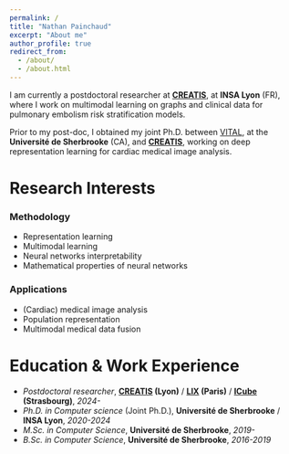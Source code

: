 ```yaml
---
permalink: /
title: "Nathan Painchaud"
excerpt: "About me"
author_profile: true
redirect_from: 
  - /about/
  - /about.html
---
```


I am currently a postdoctoral researcher at [**CREATIS**](https://www.creatis.insa-lyon.fr/site7), at **INSA Lyon** (FR),
where I work on multimodal learning on graphs and clinical data for pulmonary embolism risk stratification models.

Prior to my post-doc, I obtained my joint Ph.D. between [VITAL](https://vitalab.github.io/), at the **Université de Sherbrooke** (CA),
and [**CREATIS**](https://www.creatis.insa-lyon.fr/site7), working on deep representation learning for cardiac medical image analysis.


<!-- Outside of research, I'm into cycling, working out and cooking (especially pastries). -->

Research Interests
======

### Methodology
* Representation learning
* Multimodal learning
* Neural networks interpretability
* Mathematical properties of neural networks

### Applications
* (Cardiac) medical image analysis
* Population representation
* Multimodal medical data fusion

Education & Work Experience
======
* *Postdoctoral researcher*, **[CREATIS](https://www.creatis.insa-lyon.fr/site7/en) (Lyon)** / **[LIX](https://www.lix.polytechnique.fr) (Paris)** / **[ICube](https://icube.unistra.fr) (Strasbourg)**, *2024-*
* *Ph.D. in Computer science* (Joint Ph.D.), **Université de Sherbrooke** / **INSA Lyon**, *2020-2024*
* *M.Sc. in Computer Science*, **Université de Sherbrooke**, *2019-*
* *B.Sc. in Computer Science*, **Université de Sherbrooke**, *2016-2019*